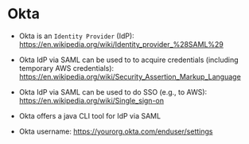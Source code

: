 # Okta

- Okta is an `Identity Provider` (IdP): <https://en.wikipedia.org/wiki/Identity_provider_%28SAML%29>
- Okta IdP via SAML can be used to to acquire credentials (including temporary AWS credentials): <https://en.wikipedia.org/wiki/Security_Assertion_Markup_Language>
- Okta IdP via SAML can be used to do SSO (e.g., to AWS): <https://en.wikipedia.org/wiki/Single_sign-on>
- Okta offers a java CLI tool for IdP via SAML

- Okta username: <https://yourorg.okta.com/enduser/settings>
